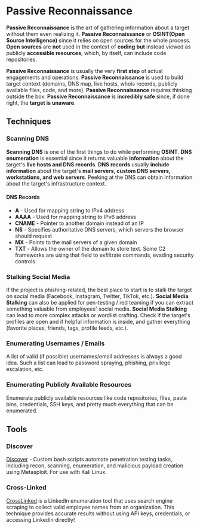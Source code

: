 # Passive Reconnaissance

**Passive Reconnaissance** is the art of gathering information about a target without them even realizing it. **Passive Reconnaissance** or **OSINT(Open Source Intelligence)** since it relies on open sources for the whole process. **Open sources** are **not** used in the context of **coding** **but** instead viewed as publicly **accessible resources**, which, by itself, can include code repositories.

**Passive Reconnaissance** is usually the very **first step** of actual engagements and operations. **Passive Reconnaissance** is used to build target context (domains, DNS map, live hosts, whois records, publicly available files, code, and more). **Passive Reconnaissance** requires thinking outside the box. **Passive Reconnaissance** is **incredibly safe** since, if done right, the **target is unaware**.

## Techniques

### Scanning DNS

**Scanning DNS** is one of the first things to do while performing **OSINT**. **DNS enumeration** is essential since it returns valuable **information** about the target's **live hosts and DNS records**. **DNS records** usually **include information** about the target's **mail servers, custom DNS servers, workstations, and web servers**. Peeking at the DNS can obtain information about the target's infrastructure context. 

#### DNS Records

- **A** - Used for mapping string to IPv4 address
- **AAAA** - Used for mapping string to IPv6 address
- **CNAME** - Pointer to another domain instead of an IP
- **NS** - Specifies authoritative DNS servers, which servers the browser should request
- **MX** - Points to the mail servers of a given domain
- **TXT** - Allows the owner of the domain to store text. Some C2 frameworks are using that field to exfiltrate commands, evading security controls

### Stalking Social Media

If the project is phishing-related, the best place to start is to stalk the target on social media (Facebook, Instagram, Twitter, TikTok, etc.). **Social Media Stalking** can also be applied for pen-testing / red teaming if you can extract something valuable from employees' social media. **Social Media Stalking** can lead to more complex attacks or wordlist crafting. Check if the target's profiles are open and if helpful information is inside, and gather everything (favorite places, friends, tags, profile feeds, etc.).

### Enumerating Usernames / Emails

A list of valid (if possible) usernames/email addresses is always a good idea. Such a list can lead to password spraying, phishing, privilege escalation, etc.

### Enumerating Publicly Available Resources

Enumerate publicly available resources like code repositories, files, paste bins, credentials, SSH keys, and pretty much everything that can be enumerated.

## Tools

### Discover

[Discover](https://github.com/leebaird/discover) - Custom bash scripts automate penetration testing tasks, including recon, scanning, enumeration, and malicious payload creation using Metasploit. For use with Kali Linux.

### Cross-Linked

[CrossLinked](https://github.com/m8sec/CrossLinked) is a LinkedIn enumeration tool that uses search engine scraping to collect valid employee names from an organization. This technique provides accurate results without using API keys, credentials, or accessing LinkedIn directly!
